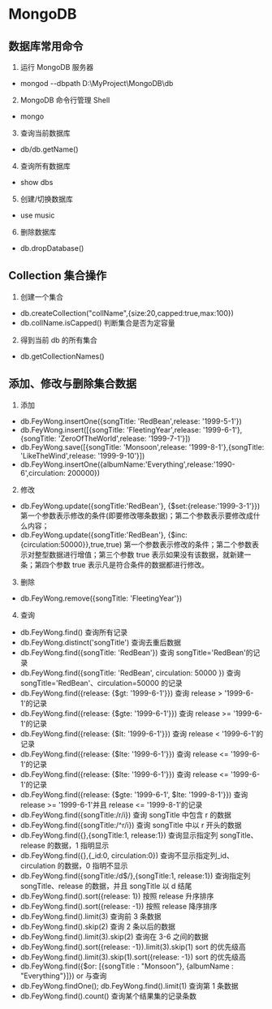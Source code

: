 # MongoDB

## 数据库常用命令

1. 运行 MongoDB 服务器

-   mongod --dbpath D:\MyProject\MongoDB\db

2. MongoDB 命令行管理 Shell

-   mongo

3. 查询当前数据库

-   db/db.getName()

4. 查询所有数据库

-   show dbs

5. 创建/切换数据库

-   use music

6. 删除数据库

-   db.dropDatabase()

## Collection 集合操作

1. 创建一个集合

-   db.createCollection("collName",{size:20,capped:true,max:100})
-   db.collName.isCapped() 判断集合是否为定容量

2. 得到当前 db 的所有集合

-   db.getCollectionNames()

## 添加、修改与删除集合数据

1. 添加

-   db.FeyWong.insertOne({songTitle: 'RedBean',release: '1999-5-1'})
-   db.FeyWong.insert([{songTitle: 'FleetingYear',release: '1999-6-1'},{songTitle: 'ZeroOfTheWorld',release: '1999-7-1'}])
-   db.FeyWong.save([{songTitle: 'Monsoon',release: '1999-8-1'},{songTitle: 'LikeTheWind',release: '1999-9-10'}])
-   db.FeyWong.insertOne({albumName:'Everything',release:'1990-6',circulation: 200000})

2. 修改

-   db.FeyWong.update({songTitle:'RedBean'}, {$set:{release:'1999-3-1'}}) 第一个参数表示修改的条件(即要修改哪条数据)；第二个参数表示要修改成什么内容；
-   db.FeyWong.update({songTitle:'RedBean'}, {$inc:{circulation:50000}},true,true) 第一个参数表示修改的条件；第二个参数表示对整型数据进行增值；第三个参数 true 表示如果没有该数据，就新建一条；第四个参数 true 表示凡是符合条件的数据都进行修改。

3. 删除

-   db.FeyWong.remove({songTitle: 'FleetingYear'})

4. 查询

-   db.FeyWong.find() 查询所有记录
-   db.FeyWong.distinct('songTitle') 查询去重后数据
-   db.FeyWong.find({songTitle: 'RedBean'}) 查询 songTitle='RedBean'的记录
-   db.FeyWong.find({songTitle: 'RedBean', circulation: 50000 }) 查询 songTitle='RedBean'、circulation=50000 的记录
-   db.FeyWong.find({release: {$gt: '1999-6-1'}}) 查询 release > '1999-6-1'的记录
-   db.FeyWong.find({release: {$gte: '1999-6-1'}}) 查询 release >= '1999-6-1'的记录
-   db.FeyWong.find({release: {$lt: '1999-6-1'}}) 查询 release < '1999-6-1'的记录
-   db.FeyWong.find({release: {$lte: '1999-6-1'}}) 查询 release <= '1999-6-1'的记录
-   db.FeyWong.find({release: {$lte: '1999-6-1'}}) 查询 release <= '1999-6-1'的记录
-   db.FeyWong.find({release: {$gte: '1999-6-1', $lte: '1999-8-1'}}) 查询 release >= '1999-6-1'并且 release <= '1999-8-1'的记录
-   db.FeyWong.find({songTitle:/r/i}) 查询 songTitle 中包含 r 的数据
-   db.FeyWong.find({songTitle:/^r/i}) 查询 songTitle 中以 r 开头的数据
-   db.FeyWong.find({},{songTitle:1, release:1}) 查询显示指定列 songTitle、release 的数据，1 指明显示
-   db.FeyWong.find({},{\_id:0, circulation:0}) 查询不显示指定列\_id、circulation 的数据，0 指明不显示
-   db.FeyWong.find({songTitle:/d$/},{songTitle:1, release:1}) 查询指定列 songTitle、release 的数据，并且 songTitle 以 d 结尾
-   db.FeyWong.find().sort({release: 1}) 按照 release 升序排序
-   db.FeyWong.find().sort({release: -1}) 按照 release 降序排序
-   db.FeyWong.find().limit(3) 查询前 3 条数据
-   db.FeyWong.find().skip(2) 查询 2 条以后的数据
-   db.FeyWong.find().limit(3).skip(2) 查询在 3-6 之间的数据
-   db.FeyWong.find().sort({release: -1}).limit(3).skip(1) sort 的优先级高
-   db.FeyWong.find().limit(3).skip(1).sort({release: -1}) sort 的优先级高
-   db.FeyWong.find({$or: [{songTitle : "Monsoon"}, {albumName : "Everything"}]}) or 与查询
-   db.FeyWong.findOne(); db.FeyWong.find().limit(1) 查询第 1 条数据
-   db.FeyWong.find().count() 查询某个结果集的记录条数

